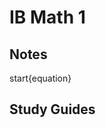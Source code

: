 # IB Math 1

## Notes
start{equation}

## Study Guides
<!--stackedit_data:
eyJoaXN0b3J5IjpbOTk3NDkzNTY0LC0xMDMwMTAyNzM3LC0yMD
g1MDEyMzY1LC0xMTg0NDgzMDI0LDkxNzUzODcyMCwxMjY3NjY0
MjI4XX0=
-->